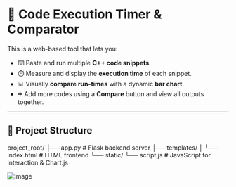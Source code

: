 # 🚀 Code Execution Timer & Comparator

This is a web-based tool that lets you:

- ⌨️ Paste and run multiple **C++ code snippets**.
- ⏱️ Measure and display the **execution time** of each snippet.
- 📊 Visually **compare run-times** with a dynamic **bar chart**.
- ➕ Add more codes using a **Compare** button and view all outputs together.

---

## 📁 Project Structure
project_root/
├── app.py # Flask backend server
├── templates/
│ └── index.html # HTML frontend
└── static/
└── script.js # JavaScript for interaction & Chart.js

![image](https://github.com/user-attachments/assets/0d9255fb-b953-4ee6-b57c-56ea45515c7c)
